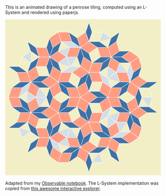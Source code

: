 This is an animated drawing of a penrose tiling, computed using an L-System and rendered using paperjs.

![penrose-tiling](https://github.com/cimi/penrose-tiling/blob/master/static/penrose-tiling-large.png)

Adapted from my [Observable notebook](https://observablehq.com/@cimi/penrose-tilings). The L-System implementation was copied from [this awesome interactive explorer](https://observablehq.com/@kelleyvanevert/l-systems-2).
